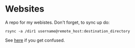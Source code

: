 # Websites

A repo for my webistes. Don't forget, to sync up do: 

```
rsync -a /dir1 username@remote_host:destination_directory
```

See [here](https://www.digitalocean.com/community/tutorials/how-to-use-rsync-to-sync-local-and-remote-directories#using-other-rsync-options) if you get confused. 
